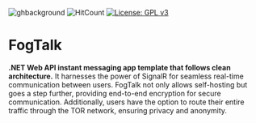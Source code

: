 ![ghbackground](https://github.com/zoneel/FogTalk/assets/40122657/10139dd0-b39a-495b-9bb7-badbec4e3b36)
![HitCount](https://hits.dwyl.com/zoneel/FogTalk.svg?style=flat-square)
[![License: GPL v3](https://img.shields.io/badge/License-GPLv3-blue.svg)](https://www.gnu.org/licenses/gpl-3.0)

# FogTalk

**.NET Web API instant messaging app template that follows clean architecture.** It harnesses the power of SignalR for seamless real-time communication between users. 
FogTalk not only allows self-hosting but goes a step further, providing end-to-end encryption for secure communication. 
Additionally, users have the option to route their entire traffic through the TOR network, ensuring privacy and anonymity.
